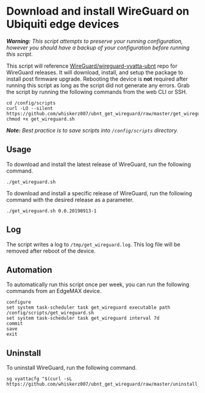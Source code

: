 # Download and install WireGuard on Ubiquiti edge devices

***Warning:*** _This script attempts to preserve your running configuration, however you should have a backup of your configuration before running this script._
 
This script will reference [WireGuard/wireguard-vyatta-ubnt](https://github.com/WireGuard/wireguard-vyatta-ubnt) repo for WireGuard releases. It will download, install, and setup the package to install post firmware upgrade. Rebooting the device is **not** required after running this script as long as the script did not generate any errors. Grab the script by running the following commands from the web CLI or SSH.

```
cd /config/scripts
curl -LO --silent https://github.com/whiskerz007/ubnt_get_wireguard/raw/master/get_wireguard.sh
chmod +x get_wireguard.sh
```

***Note:*** _Best practice is to save scripts into `/config/scripts` directory._

## Usage

To download and install the latest release of WireGuard, run the following command.

```
./get_wireguard.sh
```

To download and install a specific release of WireGuard, run the following command with the desired release as a parameter.

```
./get_wireguard.sh 0.0.20190913-1
```

## Log

The script writes a log to `/tmp/get_wireguard.log`. This log file will be removed after reboot of the device.

## Automation

To automatically run this script once per week, you can run the following commands from an EdgeMAX device.

```
configure
set system task-scheduler task get_wireguard executable path /config/scripts/get_wireguard.sh
set system task-scheduler task get_wireguard interval 7d
commit
save
exit
```

## Uninstall

To uninstall WireGuard, run the following command.

```
sg vyattacfg "$(curl -sL https://github.com/whiskerz007/ubnt_get_wireguard/raw/master/uninstall_wireguard.sh)"
```

